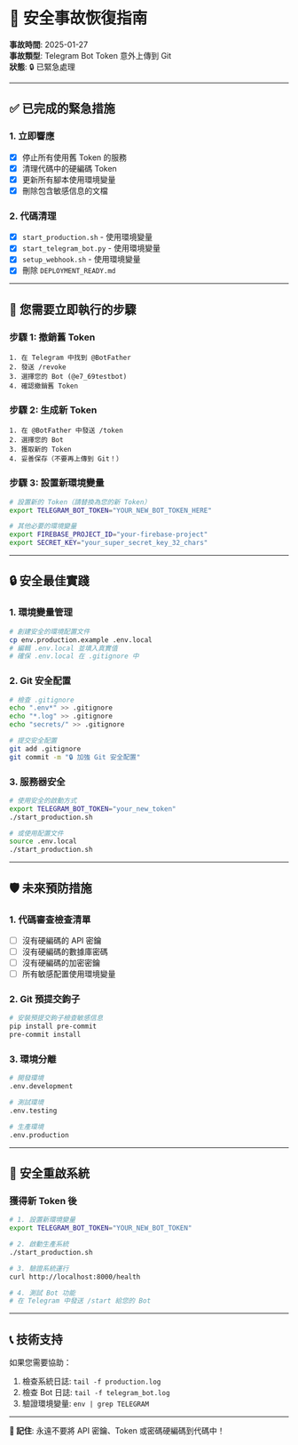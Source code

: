 # 🚨 安全事故恢復指南

**事故時間**: 2025-01-27  
**事故類型**: Telegram Bot Token 意外上傳到 Git  
**狀態**: 🔒 已緊急處理

---

## ✅ **已完成的緊急措施**

### **1. 立即響應**
- [x] 停止所有使用舊 Token 的服務
- [x] 清理代碼中的硬編碼 Token
- [x] 更新所有腳本使用環境變量
- [x] 刪除包含敏感信息的文檔

### **2. 代碼清理**
- [x] `start_production.sh` - 使用環境變量
- [x] `start_telegram_bot.py` - 使用環境變量  
- [x] `setup_webhook.sh` - 使用環境變量
- [x] 刪除 `DEPLOYMENT_READY.md`

---

## 🚨 **您需要立即執行的步驟**

### **步驟 1: 撤銷舊 Token**
```
1. 在 Telegram 中找到 @BotFather
2. 發送 /revoke
3. 選擇您的 Bot (@e7_69testbot)
4. 確認撤銷舊 Token
```

### **步驟 2: 生成新 Token**
```
1. 在 @BotFather 中發送 /token
2. 選擇您的 Bot
3. 獲取新的 Token
4. 妥善保存（不要再上傳到 Git！）
```

### **步驟 3: 設置新環境變量**
```bash
# 設置新的 Token（請替換為您的新 Token）
export TELEGRAM_BOT_TOKEN="YOUR_NEW_BOT_TOKEN_HERE"

# 其他必要的環境變量
export FIREBASE_PROJECT_ID="your-firebase-project"
export SECRET_KEY="your_super_secret_key_32_chars"
```

---

## 🔒 **安全最佳實踐**

### **1. 環境變量管理**
```bash
# 創建安全的環境配置文件
cp env.production.example .env.local
# 編輯 .env.local 並填入真實值
# 確保 .env.local 在 .gitignore 中
```

### **2. Git 安全配置**
```bash
# 檢查 .gitignore
echo ".env*" >> .gitignore
echo "*.log" >> .gitignore
echo "secrets/" >> .gitignore

# 提交安全配置
git add .gitignore
git commit -m "🔒 加強 Git 安全配置"
```

### **3. 服務器安全**
```bash
# 使用安全的啟動方式
export TELEGRAM_BOT_TOKEN="your_new_token"
./start_production.sh

# 或使用配置文件
source .env.local
./start_production.sh
```

---

## 🛡️ **未來預防措施**

### **1. 代碼審查檢查清單**
- [ ] 沒有硬編碼的 API 密鑰
- [ ] 沒有硬編碼的數據庫密碼
- [ ] 沒有硬編碼的加密密鑰
- [ ] 所有敏感配置使用環境變量

### **2. Git 預提交鉤子**
```bash
# 安裝預提交鉤子檢查敏感信息
pip install pre-commit
pre-commit install
```

### **3. 環境分離**
```bash
# 開發環境
.env.development

# 測試環境  
.env.testing

# 生產環境
.env.production
```

---

## 🚀 **安全重啟系統**

### **獲得新 Token 後**
```bash
# 1. 設置新環境變量
export TELEGRAM_BOT_TOKEN="YOUR_NEW_BOT_TOKEN"

# 2. 啟動生產系統
./start_production.sh

# 3. 驗證系統運行
curl http://localhost:8000/health

# 4. 測試 Bot 功能
# 在 Telegram 中發送 /start 給您的 Bot
```

---

## 📞 **技術支持**

如果您需要協助：
1. 檢查系統日誌: `tail -f production.log`
2. 檢查 Bot 日誌: `tail -f telegram_bot.log`
3. 驗證環境變量: `env | grep TELEGRAM`

---

**🎯 記住**: 永遠不要將 API 密鑰、Token 或密碼硬編碼到代碼中！
